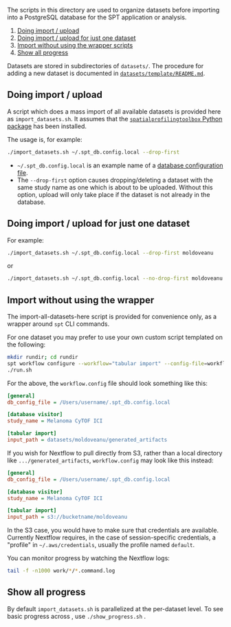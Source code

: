 The scripts in this directory are used to organize datasets before importing into a PostgreSQL database for the SPT application or analysis.

1. [Doing import / upload](#doing-import--upload)
2. [Doing import / upload for just one dataset](#doing-import--upload-for-just-one-dataset)
3. [Import without using the wrapper scripts](#import-without-using-the-wrapper-scripts)
4. [Show all progress](#show-progress)

Datasets are stored in subdirectories of `datasets/`. The procedure for adding a new dataset is documented in [`datasets/template/README.md`](datasets/template/README.md).

## Doing import / upload
A script which does a mass import of all available datasets is provided here as `import_datasets.sh`. It assumes that the [`spatialprofilingtoolbox` Python package](https://pypi.org/project/spatialprofilingtoolbox/) has been installed.

The usage is, for example:
```bash
./import_datasets.sh ~/.spt_db.config.local --drop-first
```
- `~/.spt_db.config.local` is an example name of a [database configuration file](https://github.com/nadeemlab/SPT/blob/main/spatialprofilingtoolbox/workflow/assets/.spt_db.config.template).
- The `--drop-first` option causes dropping/deleting a dataset with the same study name as one which is about to be uploaded. Without this option, upload will only take place if the dataset is not already in the database.

## Doing import / upload for just one dataset
For example:

```bash
./import_datasets.sh ~/.spt_db.config.local --drop-first moldoveanu
```
or
```bash
./import_datasets.sh ~/.spt_db.config.local --no-drop-first moldoveanu
```

## Import without using the wrapper
The import-all-datasets-here script is provided for convenience only, as a wrapper around `spt` CLI commands.

For one dataset you may prefer to use your own custom script templated on the following:

```bash
mkdir rundir; cd rundir
spt workflow configure --workflow="tabular import" --config-file=workflow.config
./run.sh
```

For the above, the `workflow.config` file should look something like this:
```ini
[general]
db_config_file = /Users/username/.spt_db.config.local

[database visitor]
study_name = Melanoma CyTOF ICI

[tabular import]
input_path = datasets/moldoveanu/generated_artifacts
```

If you wish for Nextflow to pull directly from S3, rather than a local directory like `.../generated_artifacts`, `workflow.config` may look like this instead:

```ini
[general]
db_config_file = /Users/username/.spt_db.config.local

[database visitor]
study_name = Melanoma CyTOF ICI

[tabular import]
input_path = s3://bucketname/moldoveanu
```

In the S3 case, you would have to make sure that credentials are available. Currently Nextflow requires, in the case of session-specific credentials, a "profile" in `~/.aws/credentials`, usually the profile named `default`.

You can monitor progress by watching the Nextflow logs:

```bash
tail -f -n1000 work/*/*.command.log
```

## Show all progress
By default `import_datasets.sh` is parallelized at the per-dataset level. To see basic progress across , use `./show_progress.sh` .
